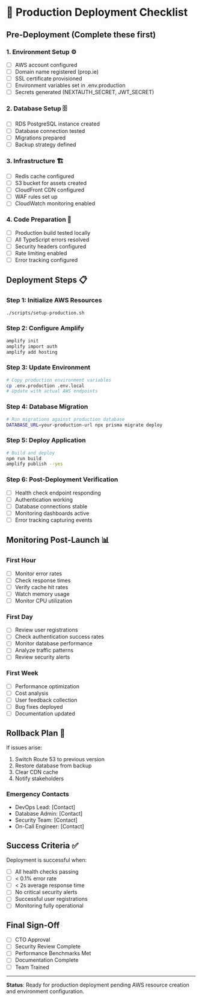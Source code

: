 # 🚀 Production Deployment Checklist

## Pre-Deployment (Complete these first)

### 1. Environment Setup ⚙️
- [ ] AWS account configured
- [ ] Domain name registered (prop.ie)
- [ ] SSL certificate provisioned
- [ ] Environment variables set in .env.production
- [ ] Secrets generated (NEXTAUTH_SECRET, JWT_SECRET)

### 2. Database Setup 🗄️
- [ ] RDS PostgreSQL instance created
- [ ] Database connection tested
- [ ] Migrations prepared
- [ ] Backup strategy defined

### 3. Infrastructure 🏗️
- [ ] Redis cache configured
- [ ] S3 bucket for assets created
- [ ] CloudFront CDN configured
- [ ] WAF rules set up
- [ ] CloudWatch monitoring enabled

### 4. Code Preparation 🔧
- [ ] Production build tested locally
- [ ] All TypeScript errors resolved
- [ ] Security headers configured
- [ ] Rate limiting enabled
- [ ] Error tracking configured

## Deployment Steps 📋

### Step 1: Initialize AWS Resources
```bash
./scripts/setup-production.sh
```

### Step 2: Configure Amplify
```bash
amplify init
amplify import auth
amplify add hosting
```

### Step 3: Update Environment
```bash
# Copy production environment variables
cp .env.production .env.local
# Update with actual AWS endpoints
```

### Step 4: Database Migration
```bash
# Run migrations against production database
DATABASE_URL=your-production-url npx prisma migrate deploy
```

### Step 5: Deploy Application
```bash
# Build and deploy
npm run build
amplify publish --yes
```

### Step 6: Post-Deployment Verification
- [ ] Health check endpoint responding
- [ ] Authentication working
- [ ] Database connections stable
- [ ] Monitoring dashboards active
- [ ] Error tracking capturing events

## Monitoring Post-Launch 📊

### First Hour
- [ ] Monitor error rates
- [ ] Check response times
- [ ] Verify cache hit rates
- [ ] Watch memory usage
- [ ] Monitor CPU utilization

### First Day  
- [ ] Review user registrations
- [ ] Check authentication success rates
- [ ] Monitor database performance
- [ ] Analyze traffic patterns
- [ ] Review security alerts

### First Week
- [ ] Performance optimization
- [ ] Cost analysis
- [ ] User feedback collection
- [ ] Bug fixes deployed
- [ ] Documentation updated

## Rollback Plan 🔄

If issues arise:
1. Switch Route 53 to previous version
2. Restore database from backup
3. Clear CDN cache
4. Notify stakeholders

### Emergency Contacts
- DevOps Lead: [Contact]
- Database Admin: [Contact]
- Security Team: [Contact]
- On-Call Engineer: [Contact]

## Success Criteria ✅

Deployment is successful when:
- [ ] All health checks passing
- [ ] < 0.1% error rate
- [ ] < 2s average response time
- [ ] No critical security alerts
- [ ] Successful user registrations
- [ ] Monitoring fully operational

## Final Sign-Off

- [ ] CTO Approval
- [ ] Security Review Complete
- [ ] Performance Benchmarks Met
- [ ] Documentation Complete
- [ ] Team Trained

---

**Status**: Ready for production deployment pending AWS resource creation and environment configuration.